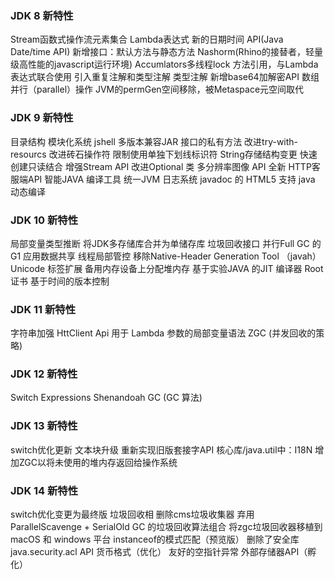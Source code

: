 ### JDK 8 新特性
Stream函数式操作流元素集合
Lambda表达式
新的日期时间 API(Java Date/time API)
新增接口：默认方法与静态方法
Nashorm(Rhino的接替者，轻量级高性能的javascript运行环境)
Accumlators多线程lock
方法引用，与Lambda表达式联合使用
引入重复注解和类型注解
类型注解
新增base64加解密API
数组并行（parallel）操作
JVM的permGen空间移除，被Metaspace元空间取代

### JDK 9 新特性
目录结构
模块化系统
jshell
多版本兼容JAR
接口的私有方法
改进try-with-resourcs
改进砖石操作符
限制使用单独下划线标识符
String存储结构变更
快速创建只读结合
增强Stream API
改进Optional 类
多分辨率图像 API
全新 HTTP客服端API
智能JAVA 编译工具
统一JVM 日志系统
javadoc 的 HTML5 支持
java 动态编译

### JDK 10 新特性
局部变量类型推断
将JDK多存储库合并为单储存库
垃圾回收接口
并行Full GC 的G1
应用数据共享
线程局部管控
移除Native-Header Generation Tool （javah）
Unicode 标签扩展
备用内存设备上分配堆内存
基于实验JAVA 的JIT 编译器
Root 证书
基于时间的版本控制

### JDK 11 新特性
字符串加强
HttClient Api
用于 Lambda 参数的局部变量语法
ZGC (并发回收的策略)

### JDK 12 新特性
Switch Expressions
Shenandoah GC (GC 算法)

### JDK 13 新特性
switch优化更新
文本块升级
重新实现旧版套接字API
核心库/java.util中：I18N
增加ZGC以将未使用的堆内存返回给操作系统

### JDK 14 新特性
switch优化变更为最终版
垃圾回收相
删除cms垃圾收集器
弃用 ParallelScavenge + SerialOld GC 的垃圾回收算法组合
将zgc垃圾回收器移植到 macOS 和 windows 平台
instanceof的模式匹配（预览版）
删除了安全库java.security.acl API
货币格式（优化）
友好的空指针异常
外部存储器API（孵化）